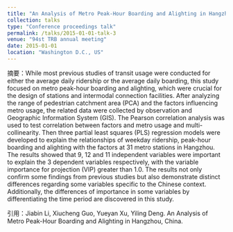 ```yaml
---
title: "An Analysis of Metro Peak-Hour Boarding and Alighting in Hangzhou, China"
collection: talks
type: "Conference proceedings talk"
permalink: /talks/2015-01-01-talk-3
venue: "94st TRB annual meeting"
date: 2015-01-01
location: "Washington D.C., US"
---
```


摘要：While most previous studies of transit usage were conducted for either the average daily ridership or the average daily boarding, this study focused on metro peak-hour boarding and alighting, which were crucial for the design of stations and intermodal connection facilities. After analyzing the range of pedestrian catchment area (PCA) and the factors influencing metro usage, the related data were collected by observation and Geographic Information System (GIS). The Pearson correlation analysis was used to test correlation between factors and metro usage and multi-collinearity. Then three partial least squares (PLS) regression models were developed to explain the relationships of weekday ridership, peak-hour boarding and alighting with the factors at 31 metro stations in Hangzhou. The results showed that 9, 12 and 11 independent variables were important to explain the 3 dependent variables respectively, with the variable importance for projection (VIP) greater than 1.0. The results not only confirm some findings from previous studies but also demonstrate distinct differences regarding some variables specific to the Chinese context. Additionally, the differences of importance in some variables by differentiating the time period are discovered in this study.

引用：Jiabin Li, Xiucheng Guo, Yueyan Xu, Yiling Deng. An Analysis of Metro Peak-Hour Boarding and Alighting in Hangzhou, China.